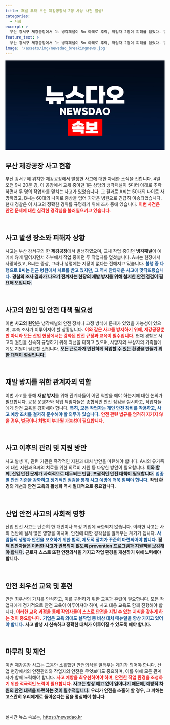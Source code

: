 ```yaml
---
title: 패널 추락 부산 제강공장서 2명 사상 사건 발생!
categories:
  - 사회
excerpt: >
  부산 강서구 제강공장에서 1t 냉각패널이 5m 아래로 추락, 작업자 2명이 피해를 입었다. 한 명은 숨지고, 다른 한 명은 중상으로 병원 이송. 경찰, 사고 경위 수사 착수!
feature_text: >
  부산 강서구 제강공장에서 1t 냉각패널이 5m 아래로 추락, 작업자 2명이 피해를 입었다. 한 명은 숨지고, 다른 한 명은 중상으로 병원 이송. 경찰, 사고 경위 수사 착수!
image: '/assets/img/newsdao_breakingnews.jpg'
---
```


<p><img src="/assets/img/newsdao_breakingnews.jpg" alt="flaretime 속보" /></p>

<h2 data-ke-size="size26">부산 제강공장 사고 현황</h2>

<p data-ke-size="size16">부산 강서구에 위치한 제강공장에서 발생한 사고에 대한 자세한 소식을 전합니다. 4일 오전 9시 20분 경, 이 공장에서 교체 중이던 1톤 상당의 냉각패널이 5미터 아래로 추락하면서 두 명의 작업자를 덮치는 사고가 있었습니다. 그 결과로 A씨는 50대의 나이로 사망하였고, B씨는 60대의 나이로 중상을 입어 가까운 병원으로 긴급히 이송되었습니다. 현재 경찰은 이 사고의 정확한 경위를 규명하기 위해 조사 중에 있습니다. <b><span style="color: #ee2323;">이번 사건은 안전 문제에 대한 심각한 경각심을 불러일으키고 있습니다.</span></b></p>

<p data-ke-size="size16">&nbsp;</p>

<h2 data-ke-size="size26">사고 발생 장소와 피해자 상황</h2>

<p data-ke-size="size16">사고는 부산 강서구의 한 <b>제강공장</b>에서 발생하였으며, 교체 작업 중이던 <b>냉각패널</b>이 예기치 않게 떨어지면서 하부에서 작업 중이던 두 작업자를 덮쳤습니다. A씨는 현장에서 사망하였고, B씨는 중상, 그러나 생명에는 지장이 없다는 전해지고 있습니다. <b><span style="color: #1a5490;">불행 중 다행으로 B씨는 인근 병원에서 치료를 받고 있지만, 그 역시 안타까운 사고에 맞닥뜨렸습니다.</span></b> <b><span style="background-color: #21538527;">경찰의 조사 결과가 나오기 전까지는 현장의 재발 방지를 위해 철저한 안전 점검이 필요해 보입니다.</span></b></p>

<p data-ke-size="size16">&nbsp;</p>

<h2 data-ke-size="size26">사고의 원인 및 안전 대책 필요성</h2>

<p data-ke-size="size16">이번 <b>사고의 원인</b>은 냉각패널의 안전 장치나 고정 방식에 문제가 있었을 가능성이 있으며, 후속 조사가 이루어져야 할 상황입니다. <b><span style="color: #ee2323;">이와 같은 사고를 방지하기 위해, 제강공장뿐만 아니라 모든 산업 현장에서는 강화된 안전 규정과 교육이 필수입니다.</span></b> 현재 경찰은 사고의 원인을 신속히 규명하기 위해 최선을 다하고 있으며, 사망자와 부상자의 가족들에게도 지원이 필요할 것입니다. <b><span style="background-color: #21538527;">모든 근로자가 안전하게 작업할 수 있는 환경을 만들기 위한 대책이 절실입니다.</span></b></p>

<p data-ke-size="size16">&nbsp;</p>

<h2 data-ke-size="size26">재발 방지를 위한 관계자의 역할</h2>

<p data-ke-size="size16">이번 사고를 통해 <b>재발 방지</b>를 위해 관계자들이 어떤 역할을 해야 하는지에 대한 논의가 필요합니다. 공장 운영자와 작업 책임자들은 종합적인 안전 점검을 실시하고, 작업자들에게 안전 교육을 강화해야 합니다. <b><span style="color: #1a5490;">특히, 모든 작업자는 개인 안전 장비를 착용하고, 사고 예방 조치를 철저히 준수해야 할 의무가 있습니다.</span></b> <b><span style="color: #ee2323;">안전 관련 법규를 엄격히 지키지 않을 경우, 벌금이나 처벌이 부과될 가능성이 필요합니다.</span></b></p>

<p data-ke-size="size16">&nbsp;</p>

<h2 data-ke-size="size26">사고 이후의 관리 및 지원 방안</h2>

<p data-ke-size="size16">사고 발생 후, 관련 기관은 즉각적인 지원과 대처 방안을 마련해야 합니다. A씨의 유가족에 대한 지원과 B씨의 치료를 위한 의료비 지원 등 다양한 방안이 필요합니다. <b><span style="background-color: #21538527;">이와 함께, 산업 안전 문제가 사회적으로 대두되는 만큼, 포괄적인 안전 대책이 필요합니다.</span></b> <b><span style="color: #1a5490;">업종별 안전 기준을 강화하고 정기적인 점검을 통해 사고 예방에 더욱 힘써야 합니다.</span></b> <b>작업 환경의 개선과 안전 교육의 활성화 역시 절대적으로 중요합니다.</b></p>

<p data-ke-size="size16">&nbsp;</p>

<h2 data-ke-size="size26">산업 안전 사고의 사회적 영향</h2>

<p data-ke-size="size16">산업 안전 사고는 단순히 한 개인이나 특정 기업에 국한되지 않습니다. 이러한 사고는 사회 전반에 걸쳐 많은 영향을 미치며, 안전에 대한 경각심을 일깨우는 계기가 됩니다. <b><span style="color: #1a5490;">사람들의 생명과 안전을 보호하기 위한 법적, 제도적 장치가 꾸준히 마련되어야 합니다.</span></b> <b><span style="background-color: #21538527;">정책 입안자들은 이러한 사고가 반복되지 않도록 prevention 프로그램과 지원책을 보강해야 합니다.</span></b> <b>근로자 스스로 또한 안전의식을 가지고 작업 환경을 개선하기 위해 노력해야 합니다.</b></p>

<p data-ke-size="size16">&nbsp;</p>

<h2 data-ke-size="size26">안전 최우선 교육 및 훈련</h2>

<p data-ke-size="size16">안전 최우선의 가치를 인식하고, 이를 구현하기 위한 교육과 훈련이 필요합니다. 모든 작업자에게 정기적으로 안전 교육이 이루어져야 하며, 사고 대응 교육도 함께 진행해야 합니다. <b><span style="color: #ee2323;">이러한 교육 과정을 통해 작업자들이 스스로 안전을 지킬 수 있는 지식을 갖추게 하는 것이 중요합니다.</span></b> <b><span style="color: #1a5490;">기업은 교육 외에도 실작업 중 비상 대처 매뉴얼을 항상 가지고 있어야 합니다.</span></b> <b>사고 발생 시 신속하고 정확한 대처가 이루어질 수 있도록 해야 합니다.</b></p>

<p data-ke-size="size16">&nbsp;</p>

<h2 data-ke-size="size26">마무리 및 제언</h2>

<p data-ke-size="size16">이번 제강공장 사고는 그동안 소홀했던 안전의식을 일깨우는 계기가 되어야 합니다. 산업 현장에서의 안전관리와 작업자의 안전은 무엇보다도 중요하며, 이를 위해 모든 관계자가 함께 노력해야 합니다. <b><span style="color: #ee2323;">사고 예방을 최우선하여야 하며, 안전한 작업 환경을 조성하기 위한 적극적인 노력이 필요합니다.</span></b> <b><span style="background-color: #21538527;">사고는 항상 예고 없이 일어나기 때문에, 예방적 차원의 안전 대책을 마련하는 것이 필수적입니다.</span></b> <b>우리가 안전을 소홀히 할 경우, 그 피해는 고스란히 우리에게로 돌아온다는 점을 명심해야 합니다.</b></p>

<p data-ke-size="size16">&nbsp;</p>
실시간 뉴스 속보는, <a href="https://newsdao.kr" rel="dofollow">https://newsdao.kr</a>


